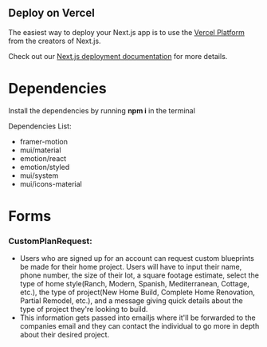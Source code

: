 ## Deploy on Vercel

The easiest way to deploy your Next.js app is to use the [Vercel Platform](https://vercel.com/new?utm_medium=default-template&filter=next.js&utm_source=create-next-app&utm_campaign=create-next-app-readme) from the creators of Next.js.

Check out our [Next.js deployment documentation](https://nextjs.org/docs/deployment) for more details.

# Dependencies

Install the dependencies by running <b> npm i</b> in the terminal

Dependencies List:

<ul>
<li>framer-motion </li>
<li>mui/material </li>
<li>emotion/react </li>
<li>emotion/styled </li>
<li>mui/system </li>
<li>mui/icons-material </li>
</ul>

# Forms

<h3> CustomPlanRequest: </h3>
<ul>
<li>
Users who are signed up for an account can request custom blueprints be made for their home project. Users will have to input their name, phone number, the size of their lot, a square footage estimate, select the type of home style(Ranch, Modern, Spanish, Mediterranean, Cottage, etc.), the type of project(New Home Build, Complete Home Renovation, Partial Remodel, etc.), and a message giving quick details about the type of project they're looking to build.
</li>
<li>
This information gets passed into emailjs where it'll be forwarded to the companies email and they can contact the individual to go more in depth about their desired project.
</li>
</ul>
